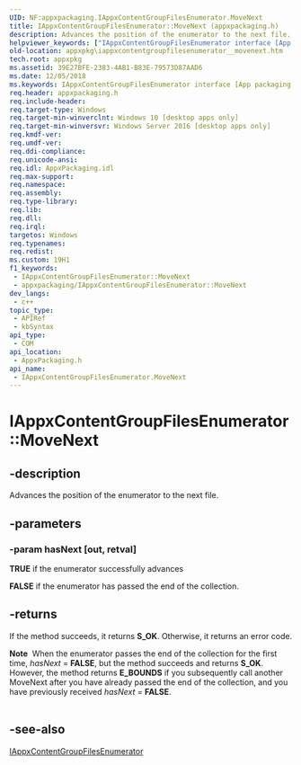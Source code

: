 ```yaml
---
UID: NF:appxpackaging.IAppxContentGroupFilesEnumerator.MoveNext
title: IAppxContentGroupFilesEnumerator::MoveNext (appxpackaging.h)
description: Advances the position of the enumerator to the next file.
helpviewer_keywords: ["IAppxContentGroupFilesEnumerator interface [App packaging and management]","MoveNext method","IAppxContentGroupFilesEnumerator.MoveNext","IAppxContentGroupFilesEnumerator::MoveNext","MoveNext","MoveNext method [App packaging and management]","MoveNext method [App packaging and management]","IAppxContentGroupFilesEnumerator interface","appxpackaging/IAppxContentGroupFilesEnumerator::MoveNext","appxpkg.iappxcontentgroupfilesenumerator__movenext"]
old-location: appxpkg\iappxcontentgroupfilesenumerator__movenext.htm
tech.root: appxpkg
ms.assetid: 39E27BFE-2383-4AB1-B83E-79573D87AAD6
ms.date: 12/05/2018
ms.keywords: IAppxContentGroupFilesEnumerator interface [App packaging and management],MoveNext method, IAppxContentGroupFilesEnumerator.MoveNext, IAppxContentGroupFilesEnumerator::MoveNext, MoveNext, MoveNext method [App packaging and management], MoveNext method [App packaging and management],IAppxContentGroupFilesEnumerator interface, appxpackaging/IAppxContentGroupFilesEnumerator::MoveNext, appxpkg.iappxcontentgroupfilesenumerator__movenext
req.header: appxpackaging.h
req.include-header: 
req.target-type: Windows
req.target-min-winverclnt: Windows 10 [desktop apps only]
req.target-min-winversvr: Windows Server 2016 [desktop apps only]
req.kmdf-ver: 
req.umdf-ver: 
req.ddi-compliance: 
req.unicode-ansi: 
req.idl: AppxPackaging.idl
req.max-support: 
req.namespace: 
req.assembly: 
req.type-library: 
req.lib: 
req.dll: 
req.irql: 
targetos: Windows
req.typenames: 
req.redist: 
ms.custom: 19H1
f1_keywords:
 - IAppxContentGroupFilesEnumerator::MoveNext
 - appxpackaging/IAppxContentGroupFilesEnumerator::MoveNext
dev_langs:
 - c++
topic_type:
 - APIRef
 - kbSyntax
api_type:
 - COM
api_location:
 - AppxPackaging.h
api_name:
 - IAppxContentGroupFilesEnumerator.MoveNext
---
```


# IAppxContentGroupFilesEnumerator::MoveNext


## -description

Advances the position of the enumerator to the next file.

## -parameters

### -param hasNext [out, retval]

<b>TRUE</b> if the enumerator successfully advances

<b>FALSE</b> if the enumerator has passed the end of the collection.

## -returns

If the method succeeds, it returns <b>S_OK</b>. Otherwise, it returns an error code.

<div class="alert"><b>Note</b>  When the enumerator passes the end of the collection for the first time, <i>hasNext</i> = <b>FALSE</b>,  but the method succeeds and returns <b>S_OK</b>. However, the method returns <b>E_BOUNDS</b> if you subsequently call another MoveNext after you have already passed the end of the collection, and you have previously received  <i>hasNext</i> = <b>FALSE</b>.</div>
<div> </div>

## -see-also

<a href="/windows/win32/api/appxpackaging/nn-appxpackaging-iappxcontentgroupfilesenumerator">IAppxContentGroupFilesEnumerator</a>

